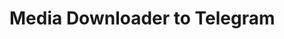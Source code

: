 # Media Downloader to Telegram

<!-- todo: describe config and how to run -->
<!-- todo: copy previous readme -->
